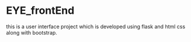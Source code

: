 # EYE_frontEnd

this is a user interface project which is developed using flask and html css along with bootstrap.
